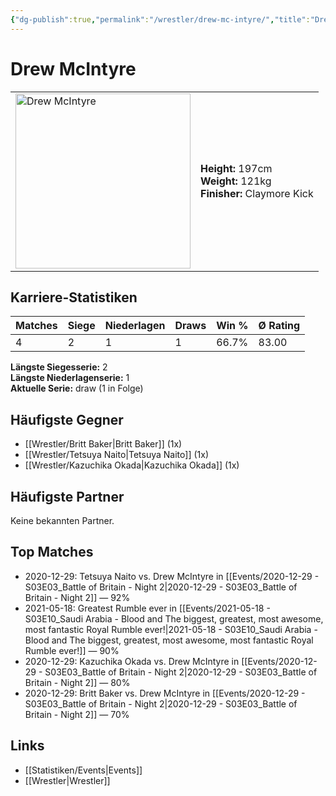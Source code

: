```yaml
---
{"dg-publish":true,"permalink":"/wrestler/drew-mc-intyre/","title":"Drew McIntyre","tags":["wrestler"],"noteIcon":""}
---
```



# Drew McIntyre

<table>
        <tr>
        <td><img src="https://github.com/CptSpaulding1980/choke-slam-wrestling/releases/download/images/Drew_McIntyre.png" width="280" alt="Drew McIntyre"></td>
        <td>
        <b>Height:</b> 197cm<br>
        <b>Weight:</b> 121kg<br>
        <b>Finisher:</b> Claymore Kick<br>
        </td>
        </tr>
        </table>
        
## Karriere-Statistiken

| Matches | Siege | Niederlagen | Draws | Win % | Ø Rating |
|---------|-------|-------------|-------|-------|-----------|
| 4 | 2 | 1 | 1 | 66.7% | 83.00 |

**Längste Siegesserie:** 2<br>**Längste Niederlagenserie:** 1<br>**Aktuelle Serie:** draw (1 in Folge)


## Häufigste Gegner
- [[Wrestler/Britt Baker\|Britt Baker]] (1x)
- [[Wrestler/Tetsuya Naito\|Tetsuya Naito]] (1x)
- [[Wrestler/Kazuchika Okada\|Kazuchika Okada]] (1x)

## Häufigste Partner
Keine bekannten Partner.

## Top Matches
- 2020-12-29: Tetsuya Naito vs. Drew McIntyre in [[Events/2020-12-29 - S03E03_Battle of Britain - Night 2\|2020-12-29 - S03E03_Battle of Britain - Night 2]] — 92%
- 2021-05-18: Greatest Rumble ever in [[Events/2021-05-18 - S03E10_Saudi Arabia - Blood and The biggest, greatest, most awesome, most fantastic Royal Rumble ever!\|2021-05-18 - S03E10_Saudi Arabia - Blood and The biggest, greatest, most awesome, most fantastic Royal Rumble ever!]] — 90%
- 2020-12-29: Kazuchika Okada vs. Drew McIntyre in [[Events/2020-12-29 - S03E03_Battle of Britain - Night 2\|2020-12-29 - S03E03_Battle of Britain - Night 2]] — 80%
- 2020-12-29: Britt Baker vs. Drew McIntyre in [[Events/2020-12-29 - S03E03_Battle of Britain - Night 2\|2020-12-29 - S03E03_Battle of Britain - Night 2]] — 70%

## Links
- [[Statistiken/Events\|Events]]
- [[Wrestler\|Wrestler]]
